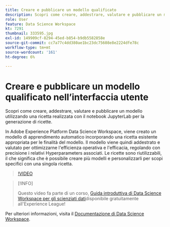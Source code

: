 ```yaml
---
title: Creare e pubblicare un modello qualificato
description: Scopri come creare, addestrare, valutare e pubblicare un modello utilizzando una ricetta realizzata con il notebook JupyterLab per la generazione di ricette.
role: User
feature: Data Science Workspace
kt: 7291
thumbnail: 333595.jpg
exl-id: 149909cf-8294-45ed-b854-b9db5582858e
source-git-commit: cc7a77c4dd380ae1bc23dc75608e8e2224dfe78c
workflow-type: tm+mt
source-wordcount: '161'
ht-degree: 6%

---
```


# Creare e pubblicare un modello qualificato nell’interfaccia utente

Scopri come creare, addestrare, valutare e pubblicare un modello utilizzando una ricetta realizzata con il notebook JupyterLab per la generazione di ricette.

In Adobe Experience Platform Data Science Workspace, viene creato un modello di apprendimento automatico incorporando una ricetta esistente appropriata per le finalità del modello. Il modello viene quindi addestrato e valutato per ottimizzarne l&#39;efficienza operativa e l&#39;efficacia, regolando con precisione i relativi Hyperparameters associati. Le ricette sono riutilizzabili, il che significa che è possibile creare più modelli e personalizzarli per scopi specifici con una singola ricetta.

>[!VIDEO](https://video.tv.adobe.com/v/333595)

>[!INFO]
>
> Questo video fa parte di un corso, [Guida introduttiva di Data Science Workspace per gli scienziati dati](https://experienceleague.adobe.com/?recommended=ExperiencePlatform-U-1-2021.1.dsw)disponibile gratuitamente all&#39;Experience League!

Per ulteriori informazioni, visita il [Documentazione di Data Science Workspace](https://experienceleague.adobe.com/docs/experience-platform/data-science-workspace/home.html?lang=it).
